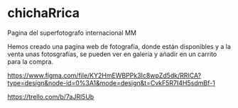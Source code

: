 # chichaRrica
Pagina del superfotografo internacional MM

Hemos creado una pagina web de fotografía, donde están disponibles y a la venta unas fotosgrafías, se pueden ver en galeria
y añadir en un carrito para la compra.


https://www.figma.com/file/KY2HmEWBPPk3Ic8wpZd5dk/RRICA?type=design&node-id=0%3A1&mode=design&t=CvkF5R7I4H5sdmBf-1

https://trello.com/b/7aJRl5Ub
